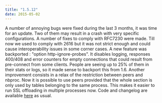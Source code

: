 ```yaml
---
title: "1.5.12"
date: 2015-05-02
---
```


A number of annoying bugs were fixed during the last 3 months, it was time for an update. Two of them may result in a crash with very specific configurations. A number of fixes to comply with RFC7230 were made. Till now we used to comply with 2616 but it was not strict enough and could cause interoperability issues in some corner cases. A new feature was backported : "option http-ignore-probes". It disables logging, responses 400/408 and error counters for empty connections that could result from pre-connect from some clients. People are seeing up to 25% of them in their stats or logs, so it made sense to backport this from 1.6. Another improvement consists in a relax of the restriction between peers and nbproc. Now it is possible to use peers provided that the whole section is only used by tables belonging to the same process. This makes it easier to run SSL offloading in multiple processes now. Code and changelog are available [here](/download/1.5/src/) as usual.
